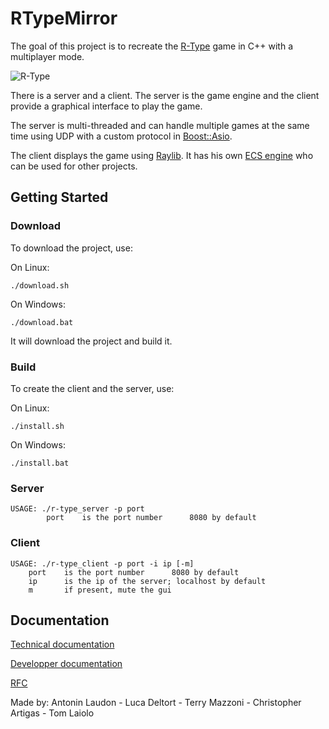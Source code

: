# RTypeMirror

The goal of this project is to recreate the [R-Type](https://en.wikipedia.org/wiki/R-Type) game in C++ with a multiplayer mode.

![R-Type](https://upload.wikimedia.org/wikipedia/fr/6/64/R-Type_Logo.png)

There is a server and a client. The server is the game engine and the client provide a graphical interface to play the game.

The server is multi-threaded and can handle multiple games at the same time using UDP with a custom protocol in [Boost::Asio](https://www.boost.org/doc/libs/1_66_0/doc/html/boost_asio.html).

The client displays the game using [Raylib](https://www.raylib.com/). It has his own [ECS engine](https://en.wikipedia.org/wiki/Entity_component_system) who can be used for other projects.

## Getting Started

### Download

To download the project, use:

On Linux:

    ./download.sh

On Windows:

    ./download.bat

It will download the project and build it.

### Build

To create the client and the server, use:

On Linux:

    ./install.sh

On Windows:

    ./install.bat

### Server

    USAGE: ./r-type_server -p port
            port    is the port number      8080 by default

### Client

    USAGE: ./r-type_client -p port -i ip [-m]
        port    is the port number      8080 by default
        ip      is the ip of the server; localhost by default
        m       if present, mute the gui

## Documentation

[Technical documentation](https://terrymazzoni.github.io/RTypeMirror/)

[Developper documentation](https://rtype.gitbook.io/documentation/)

[RFC](https://terrymazzoni.github.io/RTypeMirror/RFC)

Made by: Antonin Laudon - Luca Deltort - Terry Mazzoni - Christopher Artigas - Tom Laiolo